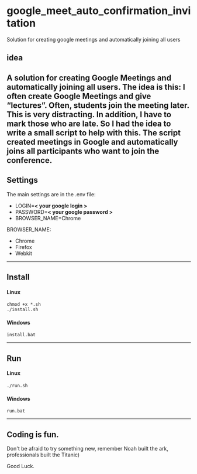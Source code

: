 # google_meet_auto_confirmation_invitation
Solution for creating google meetings and automatically joining all users 

## idea
A solution for creating Google Meetings and automatically joining all users.
The idea is this: I often create Google Meetings and give “lectures”. Often, students join the meeting later. This is very distracting. In addition, I have to mark those who are late. So I had the idea to write a small script to help with this. 
The script created meetings in Google and automatically joins all participants who want to join the conference. 
---
## Settings
The main settings are in the .env file:
* LOGIN=**< your google login >**
* PASSWORD=**< your google password >**
* BROWSER_NAME=Chrome  

BROWSER_NAME:
* Chrome
* Firefox
* Webkit
---
## Install


#### Linux
``` 
chmod +x *.sh
./install.sh
```

#### Windows
 
```
install.bat
```
---
## Run
#### Linux
``` 
./run.sh
```

#### Windows
 
```
run.bat
```

---

## Coding is fun.

Don't be afraid to try something new, remember Noah built the ark, professionals built the Titanic)

Good Luck.